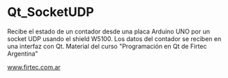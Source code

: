 # Qt_SocketUDP
Recibe el estado de un contador desde una placa Arduino UNO por un socket UDP usando el shield W5100.
Los datos del contador se reciben en una interfaz con Qt.
Material del curso "Programación en Qt de Firtec Argentina"

www.firtec.com.ar
